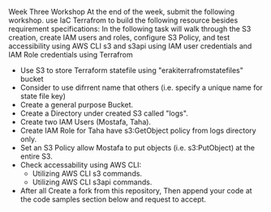 Week Three Workshop
At the end of the week, submit the following workshop.
use IaC Terrafrom to build the following resource besides requirement specifications:
In the following task will walk through the S3 creation, create IAM users and roles, configure S3 Policy, and test accessibility using AWS CLI s3 and s3api using IAM user credentials and IAM Role credentials using Terrafrom

* Use S3 to store Terraform statefile using "erakiterrafromstatefiles" bucket
* Consider to use difrrent name that others (i.e. specify a unique name for state file key)
* Create a general purpose Bucket.
* Create a Directory under created S3 called "logs".
* Create two IAM Users (Mostafa, Taha).
* Create IAM Role for Taha have s3:GetObject policy from logs directory only.
* Set an S3 Policy allow Mostafa to put objects (i.e. s3:PutObject) at the entire S3.
* Check accessability using AWS CLI:
    *  Utilizing AWS CLI s3 commands.
    * Utilizing AWS CLI s3api commands.
*  After all Create a fork from this repository, Then append your code at the code samples section below and request to accept.